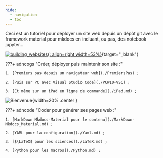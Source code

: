 ```yaml
---
hide:
  - navigation
  - toc
---
```

Ceci est un tutoriel pour déployer un site web depuis un dépôt git
 avec le framework material pour mkdocs en incluant, ou pas, des notebook jupyter...

[![building_websites](https://ericecmorlaix.github.io/adn-Tutoriel_site_web/images/undraw_building_websites_i78t.svg){: align=right width=53%}](https://undraw.co/illustrations "Illustration par unDraw"){target="_blank"}


???+ adncogs "Créer, déployer puis maintenir son site :"

    1. [Premiers pas depuis un navigateur web](./PremiersPas) ;

    2. [Puis sur PC avec Visual Studio Code](./PCW10-VSC) ;

    3. [Et même sur un iPad en ligne de commande](./iPad.md) ;

![Bienvenue](https://ericecmorlaix.github.io/adn-Tutoriel_site_web/images/undraw_handcrafts_welcome.svg "Degemer Mat !"){width=20% .center }

???+ adncode "Coder pour générer ses pages web  :"

    1. [MarkDown Mkdocs-Material pour le contenu](./MarkDown-Mkdocs_Material.md) ;

    2. [YAML pour la configuration](./Yaml.md) ;

    3. [$\LaTeX$ pour les sciences](./LaTeX.md) ;

    4. [Python pour les macros](./Python.md) ;










